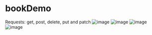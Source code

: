 # bookDemo
Requests: get, post, delete, put and patch
![image](https://github.com/DeveloperBedirhan/bookDemo/assets/77440477/9d3c9a64-475f-45b4-aa39-eb5a08940e02)
![image](https://github.com/DeveloperBedirhan/bookDemo/assets/77440477/36730037-259c-448c-a2e9-a886dadad0ff)
![image](https://github.com/DeveloperBedirhan/bookDemo/assets/77440477/6aedde53-8ffd-454b-b6ed-460a78b878c0)
![image](https://github.com/DeveloperBedirhan/bookDemo/assets/77440477/6555f3fd-44cf-4604-95f5-2757ba2b34f2)
